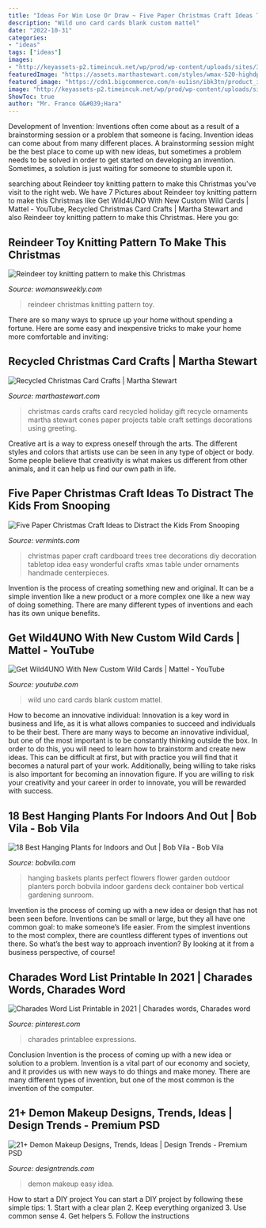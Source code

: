 ```yaml
---
title: "Ideas For Win Lose Or Draw ~ Five Paper Christmas Craft Ideas To Distract The Kids From Snooping"
description: "Wild uno card cards blank custom mattel"
date: "2022-10-31"
categories:
- "ideas"
tags: ["ideas"]
images:
- "http://keyassets-p2.timeincuk.net/wp/prod/wp-content/uploads/sites/35/2015/10/Christmas-reindeer-knitting-pattern.jpg"
featuredImage: "https://assets.marthastewart.com/styles/wmax-520-highdpi/d25/ka100340_hol03_conesclose/ka100340_hol03_conesclose_xl.jpg?itok=z-iy16tO"
featured_image: "https://cdn1.bigcommerce.com/n-ou1isn/ibk3tn/product_images/uploaded_images/paper-christmas-trees.jpg?t=1450475321"
image: "http://keyassets-p2.timeincuk.net/wp/prod/wp-content/uploads/sites/35/2015/10/Christmas-reindeer-knitting-pattern.jpg"
ShowToc: true
author: "Mr. Franco O&#039;Hara"
---
```



Development of Invention: Inventions often come about as a result of a brainstorming session or a problem that someone is facing.
Invention ideas can come about from many different places. A brainstorming session might be the best place to come up with new ideas, but sometimes a problem needs to be solved in order to get started on developing an invention. Sometimes, a solution is just waiting for someone to stumble upon it.

	

		
searching about Reindeer toy knitting pattern to make this Christmas you've visit to the right web. We have 7 Pictures about Reindeer toy knitting pattern to make this Christmas like Get Wild4UNO With New Custom Wild Cards | Mattel - YouTube, Recycled Christmas Card Crafts | Martha Stewart and also Reindeer toy knitting pattern to make this Christmas. Here you go:
		
    
## Reindeer Toy Knitting Pattern To Make This Christmas

<img loading=lazy src="http://keyassets-p2.timeincuk.net/wp/prod/wp-content/uploads/sites/35/2015/10/Christmas-reindeer-knitting-pattern.jpg" onerror="this.onerror=null;this.src='https://tse2.mm.bing.net/th?id=OIP.mc1Z3jZhChMYoK0GYrtLmgHaFj&amp;pid=15.1';" alt="Reindeer toy knitting pattern to make this Christmas">

_Source: womansweekly.com_

>reindeer christmas knitting pattern toy. 

	

There are so many ways to spruce up your home without spending a fortune. Here are some easy and inexpensive tricks to make your home more comfortable and inviting:

    
## Recycled Christmas Card Crafts | Martha Stewart

<img loading=lazy src="https://assets.marthastewart.com/styles/wmax-520-highdpi/d25/ka100340_hol03_conesclose/ka100340_hol03_conesclose_xl.jpg?itok=z-iy16tO" onerror="this.onerror=null;this.src='https://tse2.mm.bing.net/th?id=OIP.W3Rw-CYul2u3Y0uWqjOhqgHaJN&amp;pid=15.1';" alt="Recycled Christmas Card Crafts | Martha Stewart">

_Source: marthastewart.com_

>christmas cards crafts card recycled holiday gift recycle ornaments martha stewart cones paper projects table craft settings decorations using greeting. 

	

Creative art is a way to express oneself through the arts. The different styles and colors that artists use can be seen in any type of object or body. Some people believe that creativity is what makes us different from other animals, and it can help us find our own path in life.

    
## Five Paper Christmas Craft Ideas To Distract The Kids From Snooping

<img loading=lazy src="https://cdn1.bigcommerce.com/n-ou1isn/ibk3tn/product_images/uploaded_images/paper-christmas-trees.jpg?t=1450475321" onerror="this.onerror=null;this.src='https://tse3.mm.bing.net/th?id=OIP.xmLxbIgfXSMToEvu7fMNMgHaKO&amp;pid=15.1';" alt="Five Paper Christmas Craft Ideas to Distract the Kids From Snooping">

_Source: vermints.com_

>christmas paper craft cardboard trees tree decorations diy decoration tabletop idea easy wonderful crafts xmas table under ornaments handmade centerpieces. 

	

Invention is the process of creating something new and original. It can be a simple invention like a new product or a more complex one like a new way of doing something. There are many different types of inventions and each has its own unique benefits.

    
## Get Wild4UNO With New Custom Wild Cards | Mattel - YouTube

<img loading=lazy src="https://i.ytimg.com/vi/KfcH5Y8_zek/maxresdefault.jpg" onerror="this.onerror=null;this.src='https://tse4.mm.bing.net/th?id=OIP.onj-FeZFkGWiQ9SuFPDL7wHaEK&amp;pid=15.1';" alt="Get Wild4UNO With New Custom Wild Cards | Mattel - YouTube">

_Source: youtube.com_

>wild uno card cards blank custom mattel. 

	

How to become an innovative individual:
Innovation is a key word in business and life, as it is what allows companies to succeed and individuals to be their best. There are many ways to become an innovative individual, but one of the most important is to be constantly thinking outside the box. In order to do this, you will need to learn how to brainstorm and create new ideas. This can be difficult at first, but with practice you will find that it becomes a natural part of your work. Additionally, being willing to take risks is also important for becoming an innovation figure. If you are willing to risk your creativity and your career in order to innovate, you will be rewarded with success.

    
## 18 Best Hanging Plants For Indoors And Out | Bob Vila - Bob Vila

<img loading=lazy src="https://empire-s3-production.bobvila.com/slides/5007/original/Hanging-Flower-Baskets.jpeg?1532362124" onerror="this.onerror=null;this.src='https://tse3.mm.bing.net/th?id=OIP.sh0YVLuMzphf_AuaA36BmQHaJ4&amp;pid=15.1';" alt="18 Best Hanging Plants for Indoors and Out | Bob Vila - Bob Vila">

_Source: bobvila.com_

>hanging baskets plants perfect flowers flower garden outdoor planters porch bobvila indoor gardens deck container bob vertical gardening sunroom. 

	

Invention is the process of coming up with a new idea or design that has not been seen before. Inventions can be small or large, but they all have one common goal: to make someone’s life easier. From the simplest inventions to the most complex, there are countless different types of inventions out there. So what’s the best way to approach invention? By looking at it from a business perspective, of course!

    
## Charades Word List Printable In 2021 | Charades Words, Charades Word

<img loading=lazy src="https://i.pinimg.com/736x/58/e2/cb/58e2cb08ea68c3b99c3fd3c12927e855.jpg" onerror="this.onerror=null;this.src='https://tse2.mm.bing.net/th?id=OIP.D27ZJHI2ndzQpEd4K6sQLQHaJ7&amp;pid=15.1';" alt="Charades Word List Printable in 2021 | Charades words, Charades word">

_Source: pinterest.com_

>charades printablee expressions. 

	

Conclusion
Invention is the process of coming up with a new idea or solution to a problem. Invention is a vital part of our economy and society, and it provides us with new ways to do things and make money. There are many different types of invention, but one of the most common is the invention of the computer.

    
## 21+ Demon Makeup Designs, Trends, Ideas | Design Trends - Premium PSD

<img loading=lazy src="https://images.designtrends.com/wp-content/uploads/2016/07/25184907/Easy-Demon-Makeup-Idea.jpg" onerror="this.onerror=null;this.src='https://tse3.mm.bing.net/th?id=OIP.a5HwvWhQyVvoerEKgt8BrAHaHa&amp;pid=15.1';" alt="21+ Demon Makeup Designs, Trends, Ideas | Design Trends - Premium PSD">

_Source: designtrends.com_

>demon makeup easy idea. 

	

How to start a DIY project
You can start a DIY project by following these simple tips: 1. Start with a clear plan 2. Keep everything organized 3. Use common sense 4. Get helpers 5. Follow the instructions 
